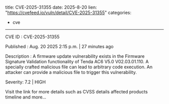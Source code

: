  
title: CVE-2025-31355
date: 2025-8-20
lien: "https://cvefeed.io/vuln/detail/CVE-2025-31355"
categories:
  - cve
---

CVE ID : CVE-2025-31355

Published :  Aug. 20
2025
2:15 p.m. | 27 minutes ago

Description : A firmware update vulnerability exists in the Firmware Signature Validation functionality of Tenda AC6 V5.0 V02.03.01.110. A specially crafted malicious file can lead to arbitrary code execution. An attacker can provide a malicious file to trigger this vulnerability.

Severity: 7.2 | HIGH

Visit the link for more details
such as CVSS details
affected products
timeline
and more...
